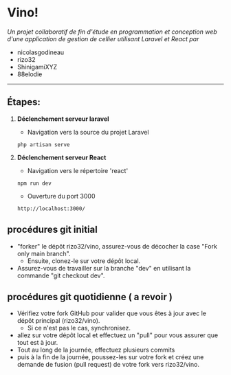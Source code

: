 # Vino!
*Un projet collaboratif de fin d'étude en programmation et conception web d'une application de gestion de cellier utilisant Laravel et React par*

- nicolasgodineau
- rizo32
- ShinigamiXYZ
- 88elodie
---
## Étapes:
1. **Déclenchement serveur laravel**
    - Navigation vers la source du projet Laravel
    ```
    php artisan serve
    ```

1. **Déclenchement serveur React**
    - Navigation vers le répertoire 'react'
    ```
    npm run dev
    ```
    - Ouverture du port 3000
    ```
    http://localhost:3000/
    ```

<!-- YG -->
## procédures git initial

- "forker" le dépôt rizo32/vino, assurez-vous de décocher la case "Fork only main branch".
  - Ensuite, clonez-le sur votre dépôt local.
- Assurez-vous de travailler sur la branche "dev" en utilisant la commande "git checkout dev".

## procédures git quotidienne ( a revoir )

- Vérifiez votre fork GitHub pour valider que vous êtes à jour avec le dépôt principal (rizo32/vino).
  - Si ce n'est pas le cas, synchronisez.
- allez sur votre dépôt local et effectuez un "pull" pour vous assurer que tout est à jour.
- Tout au long de la journée, effectuez plusieurs commits
-  puis à la fin de la journée, poussez-les sur votre fork et créez une demande de fusion (pull request) de votre fork vers rizo32/vino.

<!-- </YG> -->